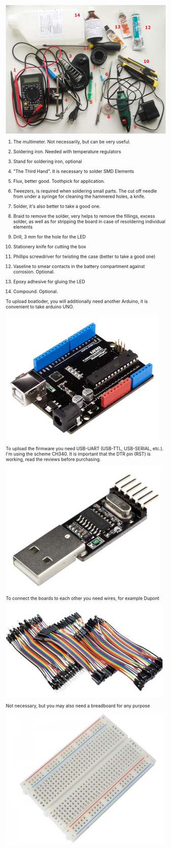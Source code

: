 ![](/Images/equip.jpg)

1. The multimeter. Not necessarily, but can be very useful.

2. Soldering iron. Needed with temperature regulators

3. Stand for soldering iron, optional

4. "The Third Hand". It is necessary to solder SMD Elements

5. Flux, better good. Toothpick for application.

6. Tweezers, is required when soldering small parts. The cut off needle from under a syringe for cleaning the hammered holes, a knife.

7. Solder, it's also better to take a good one.

8. Braid to remove the solder, very helps to remove the fillings, excess solder, as well as for stripping the board in case of resoldering individual elements

9. Drill, 3 mm for the hole for the LED

10. Stationery knife for cutting the box

11. Phillips screwdriver for twisting the case (better to take a good one)

12. Vaseline to smear contacts in the battery compartment against corrosion. Optional.

13. Epoxy adhesive for gluing the LED

14. Compound. Optional.


To upload boatloder, you will additionally need another Arduino, it is convenient to take arduino UNO.

![](/Images/UNO.JPG)

To upload the firmware you need USB-UART (USB-TTL, USB-SERIAL, etc.). I'm using the scheme CH340. It is important that the DTR pin (RST) is working, read the reviews before purchasing.

![](/Images/TTL-UART.JPG)

To connect the boards to each other you need wires, for example Dupont

![](/Images/Wire.JPG)

Not necessary, but you may also need a breadboard for any purpose

![](/Images/Breadboard.JPG)


